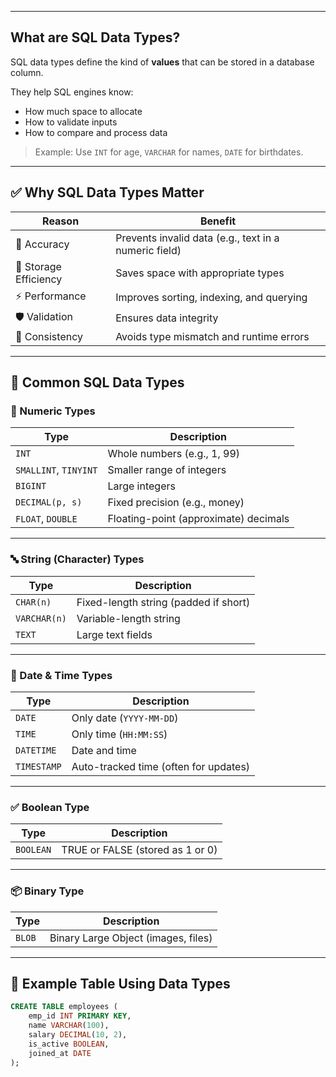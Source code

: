 
---

##  What are SQL Data Types?

SQL data types define the kind of **values** that can be stored in a database column.

They help SQL engines know:
- How much space to allocate
- How to validate inputs
- How to compare and process data

> Example: Use `INT` for age, `VARCHAR` for names, `DATE` for birthdates.

---

## ✅ Why SQL Data Types Matter

| Reason | Benefit |
|--------|---------|
| 🎯 Accuracy | Prevents invalid data (e.g., text in a numeric field) |
| 💾 Storage Efficiency | Saves space with appropriate types |
| ⚡ Performance | Improves sorting, indexing, and querying |
| 🛡️ Validation | Ensures data integrity |
| 🔄 Consistency | Avoids type mismatch and runtime errors |

---

## 🧩 Common SQL Data Types

### 🔢 Numeric Types
| Type | Description |
|------|-------------|
| `INT` | Whole numbers (e.g., 1, 99) |
| `SMALLINT`, `TINYINT` | Smaller range of integers |
| `BIGINT` | Large integers |
| `DECIMAL(p, s)` | Fixed precision (e.g., money) |
| `FLOAT`, `DOUBLE` | Floating-point (approximate) decimals |

---

### 🔤 String (Character) Types
| Type | Description |
|------|-------------|
| `CHAR(n)` | Fixed-length string (padded if short) |
| `VARCHAR(n)` | Variable-length string |
| `TEXT` | Large text fields |

---

### 📅 Date & Time Types
|       Type    |               Description             |
|---------------|---------------------------------------|
| `DATE`        | Only date (`YYYY-MM-DD`)              |
| `TIME`        | Only time (`HH:MM:SS`)                |
| `DATETIME`    | Date and time                         |
| `TIMESTAMP`   | Auto-tracked time (often for updates) |

---

### ✅ Boolean Type
|   Type    |           Description             |
|-----------|-----------------------------------|
| `BOOLEAN` | TRUE or FALSE (stored as 1 or 0)  |

---

### 📦 Binary Type
|  Type  |          Description                 |
|--------|--------------------------------------|
| `BLOB` | Binary Large Object (images, files)  |

---

## 📝 Example Table Using Data Types

```sql
CREATE TABLE employees (
    emp_id INT PRIMARY KEY,
    name VARCHAR(100),
    salary DECIMAL(10, 2),
    is_active BOOLEAN,
    joined_at DATE
);
